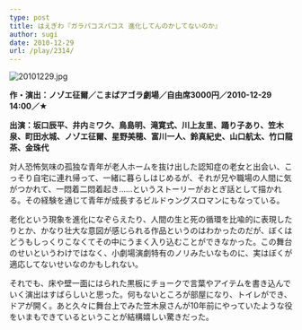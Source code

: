 ```yaml
---
type: post
title: はえぎわ『ガラパコスパコス 進化してんのかしてないのか』
author: sugi
date: 2010-12-29
url: /play/2314/
---
```

<img alt="20101229.jpg" src="/images/play/20101229.jpg" class="alignleft" />

**作・演出：ノゾエ征爾／こまばアゴラ劇場／自由席3000円／2010-12-29 14:00／★**

**出演：坂口辰平、井内ミワク、鳥島明、滝寛式、川上友里、踊り子あり、笠木泉、町田水城、ノゾエ征爾、星野美穂、富川一人、鈴真紀史、山口航太、竹口龍茶、金珠代**

対人恐怖気味の孤独な青年が老人ホームを抜け出した認知症の老女と出会い、こっそり自宅に連れ帰って、一緒に暮らしはじめるが、それが兄や職場の人間に気がつかれて、一悶着二悶着起き......というストーリーがおとぎ話として描かれる。その経験を通じて青年が成長するビルドゥングスロマンにもなっている。

老化という現象を進化になぞらえたり、人間の生と死の循環を比喩的に表現したりとか、かなり壮大な意図が感じられる作品というのはわかったのだが、ぼくはどうもしっくりこなくてその中にうまく入り込むことができなかった。この舞台のせいというわけではなく、小劇場演劇特有のノリみたいなものに、実はぼくが適応してないせいなのかもしれない。

それでも、床や壁一面にはられた黒板にチョークで言葉やアイテムを書き込んでいく演出はすばらしいと思った。何もないところが部屋になり、トイレができ、ドアが開く。あと久々に舞台上でみた笠木泉さんが10年前にやっていたような役をいまもできているということが結構嬉しい驚きだった。

